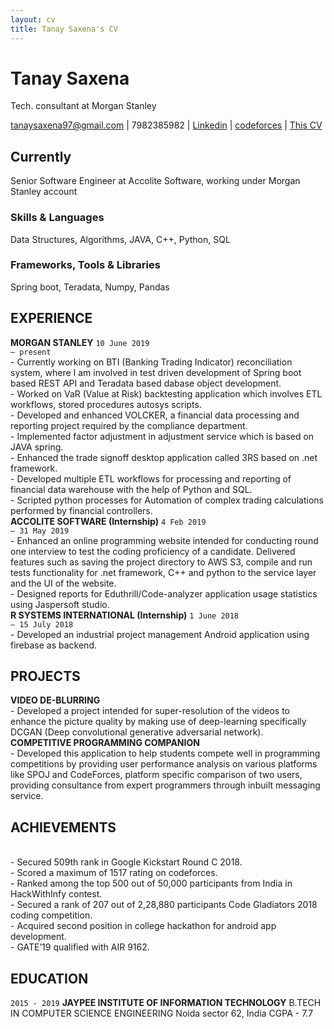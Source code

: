 ```yaml
---
layout: cv
title: Tanay Saxena's CV
---
```

# Tanay Saxena
Tech. consultant at Morgan Stanley

<div id="webaddress">
<a href="tanaysaxena97@gmail.com">tanaysaxena97@gmail.com</a>
| 7982385982
| <a href="http://www.linkedin.com/in/tanay-saxena-2504">Linkedin</a>
| <a href="http://codeforces.com/profile/tysamurai">codeforces</a>
| <a href="https://tysamurai97.github.io/markdown-cv/">This CV</a>
</div>


## Currently
Senior Software Engineer at Accolite Software, working under Morgan Stanley account

### Skills & Languages
Data Structures, Algorithms, JAVA, C++, Python, SQL

### Frameworks, Tools & Libraries
Spring boot, Teradata, Numpy, Pandas

## EXPERIENCE

__MORGAN STANLEY__
`10 June 2019`
<br>
`– present`
<br>- Currently working on BTI (Banking Trading Indicator) reconciliation system, where I am involved in test driven development of Spring boot based REST API and Teradata based dabase object development.
<br>- Worked on VaR (Value at Risk) backtesting application which involves ETL workflows, stored procedures autosys scripts.
<br>- Developed and enhanced VOLCKER, a financial data processing and reporting
project required by the compliance department.
<br>- Implemented factor adjustment in adjustment service which is based on JAVA spring.
<br>- Enhanced the trade signoff desktop application called 3RS based on .net framework.
<br>- Developed multiple ETL workflows for processing and reporting of financial data warehouse with the help of Python and SQL.
<br>- Scripted python processes for Automation of complex trading calculations performed by financial controllers.<br>
__ACCOLITE SOFTWARE (Internship)__
`4 Feb 2019`
<br>
`– 31 May 2019`
<br>- Enhanced an online programming website intended for conducting round one
interview to test the coding proficiency of a candidate. Delivered features such
as saving the project directory to AWS S3, compile and run tests functionality
for .net framework, C++ and python to the service layer and the UI of the
website.
<br>- Designed reports for Eduthrill/Code-analyzer application usage statistics using
Jaspersoft studio.<br>
__R SYSTEMS INTERNATIONAL (Internship)__
`1 June 2018`
<br>
`– 15 July 2018`
<br>- Developed an industrial project management Android application using firebase
as backend.

## PROJECTS
__VIDEO DE-BLURRING__
<br>- Developed a project intended for super-resolution of the videos to enhance the picture quality by making use of
deep-learning specifically DCGAN (Deep convolutional generative
adversarial network).<br>
__COMPETITIVE PROGRAMMING COMPANION__
<br>- Developed this application to help students compete well in programming
competitions by providing user performance analysis on various
platforms like SPOJ and CodeForces, platform specific comparison of two users,
providing consultance from expert programmers through inbuilt messaging service.

## ACHIEVEMENTS
<br>- Secured 509th rank in Google
Kickstart Round C 2018.
<br>- Scored a maximum of 1517
rating on codeforces.
<br>- Ranked among the
top 500 out of 50,000
participants from India
in HackWithInfy contest.
<br>- Secured a rank of 207
out of 2,28,880 participants
Code Gladiators 2018 coding
competition.
<br>- Acquired second position in
college hackathon for
android app development.
<br>- GATE’19 qualified with
AIR 9162.

## EDUCATION
`2015 - 2019`
__JAYPEE INSTITUTE OF INFORMATION TECHNOLOGY__
B.TECH IN COMPUTER SCIENCE
ENGINEERING
Noida sector 62, India
CGPA - 7.7

<!-- ### Footer

Last updated: June 2020 -->
